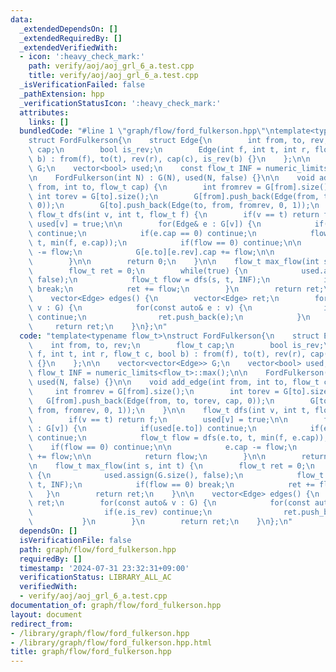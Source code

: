 ```yaml
---
data:
  _extendedDependsOn: []
  _extendedRequiredBy: []
  _extendedVerifiedWith:
  - icon: ':heavy_check_mark:'
    path: verify/aoj/aoj_grl_6_a.test.cpp
    title: verify/aoj/aoj_grl_6_a.test.cpp
  _isVerificationFailed: false
  _pathExtension: hpp
  _verificationStatusIcon: ':heavy_check_mark:'
  attributes:
    links: []
  bundledCode: "#line 1 \"graph/flow/ford_fulkerson.hpp\"\ntemplate<typename flow_t>\n\
    struct FordFulkerson{\n    struct Edge{\n        int from, to, rev;\n        flow_t\
    \ cap;\n        bool is_rev;\n        Edge(int f, int t, int r, flow_t c, bool\
    \ b) : from(f), to(t), rev(r), cap(c), is_rev(b) {}\n    };\n\n    vector<vector<Edge>>\
    \ G;\n    vector<bool> used;\n    const flow_t INF = numeric_limits<flow_t>::max();\n\
    \n    FordFulkerson(int N) : G(N), used(N, false) {}\n\n    void add_edge(int\
    \ from, int to, flow_t cap) {\n        int fromrev = G[from].size();\n       \
    \ int torev = G[to].size();\n        G[from].push_back(Edge(from, to, torev, cap,\
    \ 0));\n        G[to].push_back(Edge(to, from, fromrev, 0, 1));\n    }\n\n   \
    \ flow_t dfs(int v, int t, flow_t f) {\n        if(v == t) return f;\n       \
    \ used[v] = true;\n\n        for(Edge& e : G[v]) {\n            if(used[e.to])\
    \ continue;\n            if(e.cap == 0) continue;\n            flow_t flow = dfs(e.to,\
    \ t, min(f, e.cap));\n            if(flow == 0) continue;\n\n            e.cap\
    \ -= flow;\n            G[e.to][e.rev].cap += flow;\n\n            return flow;\n\
    \        }\n\n        return 0;\n    }\n\n    flow_t max_flow(int s, int t) {\n\
    \        flow_t ret = 0;\n        while(true) {\n            used.assign(G.size(),\
    \ false);\n            flow_t flow = dfs(s, t, INF);\n            if(flow == 0)\
    \ break;\n            ret += flow;\n        }\n        return ret;\n    }\n\n\
    \    vector<Edge> edges() {\n        vector<Edge> ret;\n        for(const auto&\
    \ v : G) {\n            for(const auto& e : v) {\n                if(e.is_rev)\
    \ continue;\n                ret.push_back(e);\n            }\n        }\n   \
    \     return ret;\n    }\n};\n"
  code: "template<typename flow_t>\nstruct FordFulkerson{\n    struct Edge{\n    \
    \    int from, to, rev;\n        flow_t cap;\n        bool is_rev;\n        Edge(int\
    \ f, int t, int r, flow_t c, bool b) : from(f), to(t), rev(r), cap(c), is_rev(b)\
    \ {}\n    };\n\n    vector<vector<Edge>> G;\n    vector<bool> used;\n    const\
    \ flow_t INF = numeric_limits<flow_t>::max();\n\n    FordFulkerson(int N) : G(N),\
    \ used(N, false) {}\n\n    void add_edge(int from, int to, flow_t cap) {\n   \
    \     int fromrev = G[from].size();\n        int torev = G[to].size();\n     \
    \   G[from].push_back(Edge(from, to, torev, cap, 0));\n        G[to].push_back(Edge(to,\
    \ from, fromrev, 0, 1));\n    }\n\n    flow_t dfs(int v, int t, flow_t f) {\n\
    \        if(v == t) return f;\n        used[v] = true;\n\n        for(Edge& e\
    \ : G[v]) {\n            if(used[e.to]) continue;\n            if(e.cap == 0)\
    \ continue;\n            flow_t flow = dfs(e.to, t, min(f, e.cap));\n        \
    \    if(flow == 0) continue;\n\n            e.cap -= flow;\n            G[e.to][e.rev].cap\
    \ += flow;\n\n            return flow;\n        }\n\n        return 0;\n    }\n\
    \n    flow_t max_flow(int s, int t) {\n        flow_t ret = 0;\n        while(true)\
    \ {\n            used.assign(G.size(), false);\n            flow_t flow = dfs(s,\
    \ t, INF);\n            if(flow == 0) break;\n            ret += flow;\n     \
    \   }\n        return ret;\n    }\n\n    vector<Edge> edges() {\n        vector<Edge>\
    \ ret;\n        for(const auto& v : G) {\n            for(const auto& e : v) {\n\
    \                if(e.is_rev) continue;\n                ret.push_back(e);\n \
    \           }\n        }\n        return ret;\n    }\n};\n"
  dependsOn: []
  isVerificationFile: false
  path: graph/flow/ford_fulkerson.hpp
  requiredBy: []
  timestamp: '2024-07-31 23:32:31+09:00'
  verificationStatus: LIBRARY_ALL_AC
  verifiedWith:
  - verify/aoj/aoj_grl_6_a.test.cpp
documentation_of: graph/flow/ford_fulkerson.hpp
layout: document
redirect_from:
- /library/graph/flow/ford_fulkerson.hpp
- /library/graph/flow/ford_fulkerson.hpp.html
title: graph/flow/ford_fulkerson.hpp
---
```

